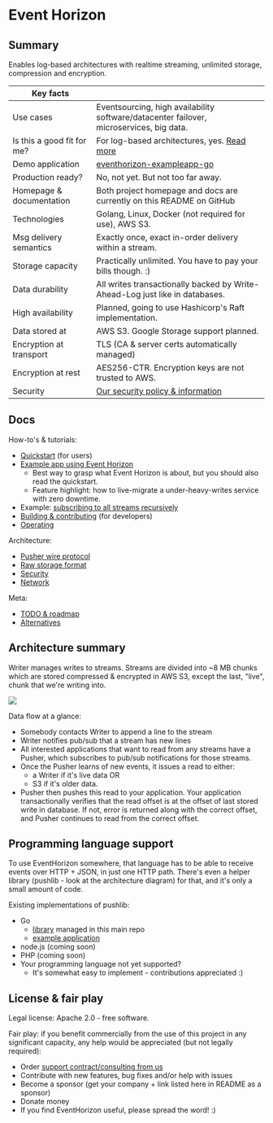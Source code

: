 Event Horizon
=============

Summary
-------

Enables log-based architectures with realtime streaming, unlimited storage, compression and encryption.

| Key facts                  |                                                                                          |
|----------------------------|------------------------------------------------------------------------------------------|
| Use cases                  | Eventsourcing, high availability software/datacenter failover, microservices, big data.  |
| Is this a good fit for me? | For log-based architectures, yes. [Read more](docs/is-this-a-good-fit-for-me.md)         |
| Demo application           | [eventhorizon-exampleapp-go](https://github.com/function61/eventhorizon-exampleapp-go)             |
| Production ready?          | No, not yet. But not too far away.                                                       |
| Homepage & documentation   | Both project homepage and docs are currently on this README on GitHub                    |
| Technologies               | Golang, Linux, Docker (not required for use), AWS S3.                                    |
| Msg delivery semantics     | Exactly once, exact in-order delivery within a stream.                                   |
| Storage capacity           | Practically unlimited. You have to pay your bills though. :)                             |
| Data durability            | All writes transactionally backed by Write-Ahead-Log just like in databases.             |
| High availability          | Planned, going to use Hashicorp's Raft implementation.                                   |
| Data stored at             | AWS S3. Google Storage support planned.                                                  |
| Encryption at transport    | TLS (CA & server certs automatically managed)                                            |
| Encryption at rest         | AES256-CTR. Encryption keys are not trusted to AWS.                                      |
| Security                   | [Our security policy & information](https://function61.com/security/)                    |


Docs
----

How-to's & tutorials:

- [Quickstart](docs/quickstart.md) (for users)
- [Example app using Event Horizon](https://github.com/function61/eventhorizon-exampleapp-go)
	- Best way to grasp what Event Horizon is about, but you should also read the quickstart.
	- Feature highlight: how to live-migrate a under-heavy-writes service with
	  zero downtime.
- Example: [subscribing to all streams recursively](cli/example-allsubscriber)
- [Building & contributing](docs/building-and-contributing.md) (for developers)
- [Operating](docs/operating.md)

Architecture:

- [Pusher wire protocol](docs/architecture/pusher-wire-protocol.md)
- [Raw storage format](docs/architecture/raw-storage-format.md)
- [Security](docs/architecture/security.md)
- [Network](docs/architecture/network.md)

Meta:

- [TODO & roadmap](docs/todo-roadmap.md)
- [Alternatives](docs/alternatives.md)


Architecture summary
--------------------

Writer manages writes to streams. Streams are divided into ~8 MB chunks which
are stored compressed & encrypted in AWS S3, except the last, "live", chunk that
we're writing into.

![](docs/architecture/diagram.png)

Data flow at a glance:

- Somebody contacts Writer to append a line to the stream
- Writer notifies pub/sub that a stream has new lines
- All interested applications that want to read from any streams have a Pusher,
  which subscribes to pub/sub notifications for those streams.
- Once the Pusher learns of new events, it issues a read to either:
	- a Writer if it's live data OR
	- S3 if it's older data.
- Pusher then pushes this read to your application. Your application transactionally
  verifies that the read offset is at the offset of last stored write in database.
  If not, error is returned along with the correct offset, and Pusher continues
  to read from the correct offset.


Programming language support
----------------------------

To use EventHorizon somewhere, that language has to be able to receive events over
HTTP + JSON, in just one HTTP path. There's even a helper library (pushlib - look
at the architecture diagram) for that, and it's only a small amount of code.

Existing implementations of pushlib:

- Go
	- [library](pusher/pushlib/) managed in this main repo
	- [example application](https://github.com/function61/eventhorizon-exampleapp-go)
- node.js (coming soon)
- PHP (coming soon)
- Your programming language not yet supported?
	- It's somewhat easy to implement - contributions appreciated :)


License & fair play
-------------------

Legal license: Apache 2.0 - free software.

Fair play: if you benefit commercially from the use of this project in any
significant capacity, any help would be appreciated (but not legally required):

- Order [support contract/consulting from us](https://function61.com/consulting/)
- Contribute with new features, bug fixes and/or help with issues
- Become a sponsor (get your company + link listed here in README as a sponsor)
- Donate money
- If you find EventHorizon useful, please spread the word! :)
